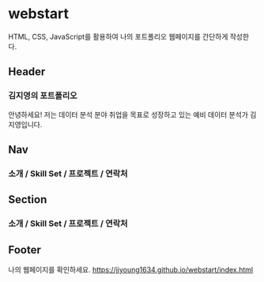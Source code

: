 # webstart
HTML, CSS, JavaScript를 활용하여 나의 포트폴리오 웹페이지를 간단하게 작성한다.



## Header
### 김지영의 포트폴리오
안녕하세요! 저는 데이터 분석 분야 취업을 목표로 성장하고 있는 예비 데이터 분석가 김지영입니다.

## Nav
### 소개 / Skill Set / 프로젝트 / 연락처

## Section
### 소개 / Skill Set / 프로젝트 / 연락처

## Footer



나의 웹페이지를 확인하세요.
https://jiyoung1634.github.io/webstart/index.html
